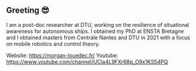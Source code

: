 ## Greeting 😎

I am a post-doc researcher at DTU, working on the resilience of situational awareness for autonomous ships. I obtained my PhD at ENSTA Bretagne and I obtained masters from Centrale Nantes and DTU in 2021 with a focus on mobile robotics and control theory.

Website: https://morgan-louedec.fr/
Youtube: https://www.youtube.com/channel/UCla4L9FXr68p_O9x1KS54PQ

<!--
**MLouedec/MLouedec** is a ✨ _special_ ✨ repository because its `README.md` (this file) appears on your GitHub profile.

Here are some ideas to get you started:

- 🔭 I’m currently working on ...
- 🌱 I’m currently learning ...
- 👯 I’m looking to collaborate on ...
- 🤔 I’m looking for help with ...
- 💬 Ask me about ...
- 📫 How to reach me: ...
- 😄 Pronouns: ...
- ⚡ Fun fact: ...
-->
